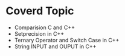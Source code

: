 # Coverd Topic

- Comparision C and C++
- Setprecision in C++
- Ternary Operator and Switch Case in C++
- String INPUT and OUPUT in C++
